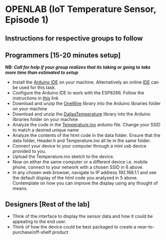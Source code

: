 
# OPENLAB (IoT Temperature Sensor, Episode 1)

## Instructions for respective groups to follow

## Programmers [15-20 minutes setup]
**NB: _Call for help if your group realizes that its taking or going to take more time than estimated to setup_**

* Install the [Arduino IDE](https://www.arduino.cc/en/Main/Software) on your machine. Alternatively an online [IDE](https://create.arduino.cc/) can be used for this task.
* Configure the Arduino IDE to work with the ESP8266. Follow the instructions in [this](https://github.com/esp8266/Arduino)  link
* Download and unzip the [OneWire](OneWire.zip) library into the Arduino libraries folder on your machine
* Download and unzip the [DallasTemperature](DallasTemperature.zip) library into the Arduino libraries folder on your machine
* Analyze the code in the [Temperature.ino](Temperature.ino) arduino file. Change your SSID to match a desired unique name
* Analyze the contents of the html code in the data folder. Ensure that the data folder, Header.h and Temperature.ino all lie in the same folder.
* Connect your device to your computer through a mini usb device provided to you.
* Upload the Temperature.ino sketch to the device.
* Now on either the same computer or a different device i.e. mobile phone, connect to your network with a chosen SSID in 6 above.
* In any chosen web browser, navigate to IP address 192.168.1.1 and see the default display of the html code you analyzed in 5 above. 
Contemplate on how you can improve the display using any thought of means.

## Designers [Rest of the lab]

* Think of the interface to display the sensor data and how it could be appealing to the end user.
* Think of how the device could be best packaged to create a near-to-purchase/off-shelf product
